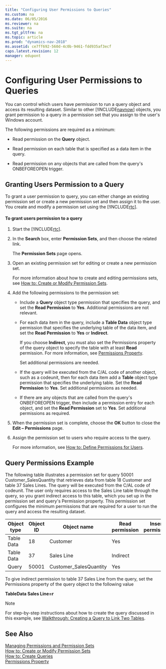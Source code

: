 ```yaml
---
title: "Configuring User Permissions to Queries"
ms.custom: na
ms.date: 06/05/2016
ms.reviewer: na
ms.suite: na
ms.tgt_pltfrm: na
ms.topic: article
ms.prod: "dynamics-nav-2018"
ms.assetid: ce7ff692-560d-4c0b-9461-fdd935af3ecf
caps.latest.revision: 12
manager: edupont
---
```

# Configuring User Permissions to Queries
You can control which users have permission to run a query object and access its resulting dataset. Similar to other [!INCLUDE[navnow](includes/navnow_md.md)] objects, you grant permission to a query in a permission set that you assign to the user's Windows account.  
  
 The following permissions are required as a minimum:  
  
-   Read permission on the **Query** object.  
  
-   Read permission on each table that is specified as a data item in the query.  
  
-   Read permission on any objects that are called from the query's ONBEFOREOPEN trigger.  
  
## Granting Users Permission to a Query  
 To grant a user permission to query, you can either change an existing permission set or create a new permission set and then assign it to the user. You create and modify a permission set using the [!INCLUDE[rtc](includes/rtc_md.md)].  
  
#### To grant users permission to a query  
  
1.  Start the [!INCLUDE[rtc](includes/rtc_md.md)].  
  
2.  In the **Search** box, enter **Permission Sets**, and then choose the related link.  
  
     The **Permission Sets** page opens.  
  
3.  Open an existing permission set for editing or create a new permission set.  
  
     For more information about how to create and editing permissions sets, see [How to: Create or Modify Permission Sets](How-to--Create-or-Modify-Permission-Sets.md).  
  
4.  Add the following permissions to the permission set:  
  
    -   Include a **Query** object type permission that specifies the query, and set the **Read Permission** to **Yes**. Additional permissions are not relevant.  
  
    -   For each data item in the query, include a **Table Data** object type permission that specifies the underlying table of the data item, and set the **Read Permission** to **Yes** or **Indirect**.  
  
         If you choose **Indirect**, you must also set the Permissions property of the query object to specify the table with at least **Read** permission. For more information, see [Permissions Property](Permissions-Property.md).  
  
         Set additional permissions are needed.  
  
    -   If the query will be executed from the C/AL code of another object, such as a codeunit, then for each data item add a **Table** object type permission that specifies the underlying table. Set the **Read Permission** to **Yes**. Set additional permissions as needed.  
  
    -   If there are any objects that are called from the query's ONBEFOREOPEN trigger, then include a permission entry for each object, and set the **Read Permission** set to **Yes**. Set additional permissions as required.  
  
5.  When the permission set is complete, choose the **OK** button to close the **Edit – Permissions** page.  
  
6.  Assign the permission set to users who require access to the query.  
  
     For more information, see [How to: Define Permissions for Users](How-to--Define-Permissions-for-Users.md).  
  
## Query Permissions Example  
 The following table illustrates a permission set for query 50001 Customer\_SalesQuantity that retrieves data from table 18 Customer and table 37 Sales Lines. The query will be executed from the C/AL code of codeunit. The user only requires access to the Sales Line table through the query, so you grant indirect access to this table, which you set up in the permission set and query's Permission property. This permission set configures the minimum permissions that are required for a user to run the query and access the resulting dataset.  
  
|Object type|Object ID|Object name|Read permission|Insert permission|Modify permission|Delete permission|Execute permission|Security Filter|  
|-----------------|---------------|-----------------|---------------------|-----------------------|-----------------------|-----------------------|------------------------|---------------------|  
|Table Data|18|Customer|Yes||||||  
|Table Data|37|Sales Line|Indirect||||||  
|Query|50001|Customer\_SalesQuantity|Yes||||||  
  
 To give indirect permission to table 37 Sales Line from the query, set the Permissions property of the query object to the following value  
  
 **TableData Sales Line=r**  
  
> [!NOTE]  
>  For step-by-step instructions about how to create the query discussed in this example, see [Walkthrough: Creating a Query to Link Two Tables](Walkthrough--Creating-a-Query-to-Link-Two-Tables.md).  
  
## See Also  
 [Managing Permissions and Permission Sets](Managing-Permissions-and-Permission-Sets.md)   
 [How to: Create or Modify Permission Sets](How-to--Create-or-Modify-Permission-Sets.md)   
 [How to: Create Queries](How-to--Create-Queries.md)   
 [Permissions Property](Permissions-Property.md)